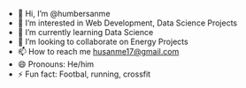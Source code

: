 - 👋 Hi, I’m @humbersanme
- 👀 I’m interested in Web Development, Data Science Projects
- 🌱 I’m currently learning Data Science
- 💞️ I’m looking to collaborate on  Energy Projects
- 📫 How to reach me husanme17@gmail.com
- 😄 Pronouns: He/him
- ⚡ Fun fact: Footbal, running, crossfit

